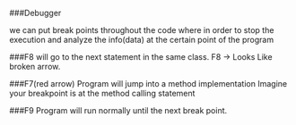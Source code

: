 ###Debugger 

we can put break points throughout the code where in order to stop the execution 
and analyze the info(data) at the certain point of the program

###F8
will go to the next statement in the same class. F8 -> Looks Like broken arrow.


###F7(red arrow)
Program will jump into a method implementation 
Imagine your breakpoint is at the method calling statement


###F9 
Program will run normally until the next break point.
